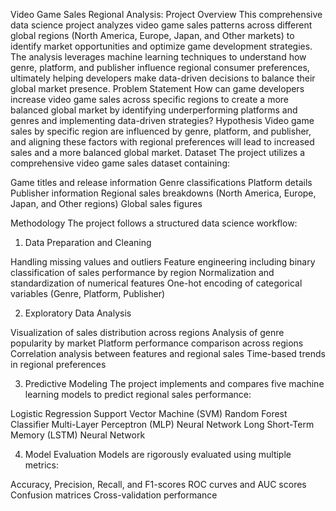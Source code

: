 Video Game Sales Regional Analysis:
Project Overview
This comprehensive data science project analyzes video game sales patterns across different global regions (North America, Europe, Japan, and Other markets) to identify market opportunities and optimize game development strategies. The analysis leverages machine learning techniques to understand how genre, platform, and publisher influence regional consumer preferences, ultimately helping developers make data-driven decisions to balance their global market presence.
Problem Statement
How can game developers increase video game sales across specific regions to create a more balanced global market by identifying underperforming platforms and genres and implementing data-driven strategies?
Hypothesis
Video game sales by specific region are influenced by genre, platform, and publisher, and aligning these factors with regional preferences will lead to increased sales and a more balanced global market.
Dataset
The project utilizes a comprehensive video game sales dataset containing:

Game titles and release information
Genre classifications
Platform details
Publisher information
Regional sales breakdowns (North America, Europe, Japan, and Other regions)
Global sales figures

Methodology
The project follows a structured data science workflow:
1. Data Preparation and Cleaning

Handling missing values and outliers
Feature engineering including binary classification of sales performance by region
Normalization and standardization of numerical features
One-hot encoding of categorical variables (Genre, Platform, Publisher)

2. Exploratory Data Analysis

Visualization of sales distribution across regions
Analysis of genre popularity by market
Platform performance comparison across regions
Correlation analysis between features and regional sales
Time-based trends in regional preferences

3. Predictive Modeling
The project implements and compares five machine learning models to predict regional sales performance:

Logistic Regression
Support Vector Machine (SVM)
Random Forest Classifier
Multi-Layer Perceptron (MLP) Neural Network
Long Short-Term Memory (LSTM) Neural Network

4. Model Evaluation
Models are rigorously evaluated using multiple metrics:

Accuracy, Precision, Recall, and F1-scores
ROC curves and AUC scores
Confusion matrices
Cross-validation performance
